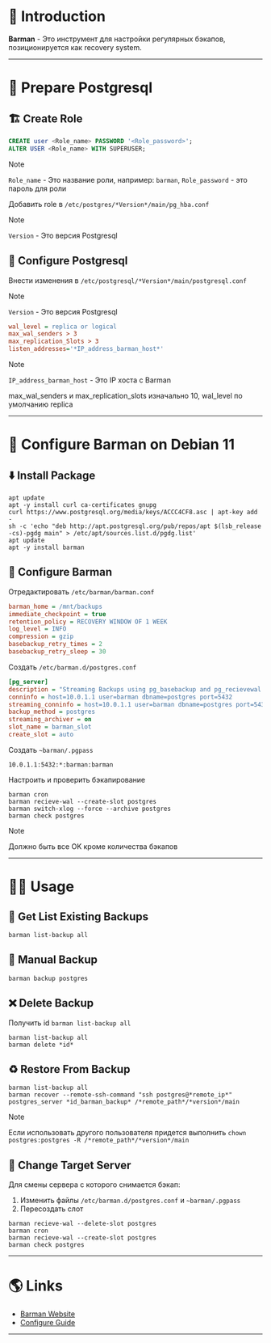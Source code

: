 # 📖 Introduction

**Barman** - Это инструмент для настройки регулярных бэкапов, позиционируется как recovery system.

---

# 💼 Prepare Postgresql

## 🏗️ Create Role

```sql
CREATE user <Role_name> PASSWORD '<Role_password>';
ALTER USER <Role_name> WITH SUPERUSER;
```

>[!NOTE]
> `Role_name` - Это название роли, например: `barman`, `Role_password` - это пароль для роли

Добавить role в `/etc/postgres/*Version*/main/pg_hba.conf`

>[!NOTE]
> `Version` - Это версия Postgresql

## 🔧 Configure Postgresql

Внести изменения в `/etc/postgresql/*Version*/main/postgresql.conf`

>[!NOTE]
> `Version` - Это версия Postgresql

```ini title=postgresql.conf
wal_level = replica or logical
max_wal_senders > 3
max_replication_Slots > 3
listen_addresses='*IP_address_barman_host*'
```

>[!NOTE]
> `IP_address_barman_host` - Это IP хоста с Barman
> 
> max_wal_senders и max_replication_slots изначально 10, wal_level по умолчанию replica

---

# 🔨 Configure Barman on Debian 11

## ⬇️ Install Package

```shell
apt update
apt -y install curl ca-certificates gnupg
curl https://www.postgresql.org/media/keys/ACCC4CF8.asc | apt-key add -
sh -c 'echo "deb http://apt.postgresql.org/pub/repos/apt $(lsb_release -cs)-pgdg main" > /etc/apt/sources.list.d/pgdg.list'
apt update
apt -y install barman
```

## 🔧 Configure Barman

Отредактировать `/etc/barman/barman.conf`

```ini title=/etc/barman/barman.conf
barman_home = /mnt/backups
immediate_checkpoint = true
retention_policy = RECOVERY WINDOW OF 1 WEEK
log_level = INFO
compression = gzip
basebackup_retry_times = 2
basebackup_retry_sleep = 30
```

Создать `/etc/barman.d/postgres.conf`

```ini title=/etc/barman.d/postgres.conf
[pg_server]
description = "Streaming Backups using pg_basebackup and pg_recievewal for archiving wal files"
conninfo = host=10.0.1.1 user=barman dbname=postgres port=5432
streaming_conninfo = host=10.0.1.1 user=barman dbname=postgres port=5432
backup_method = postgres
streaming_archiver = on
slot_name = barman_slot
create_slot = auto
```

Создать `~barman/.pgpass`

```text title=~barman/.pgpass
10.0.1.1:5432:*:barman:barman
```

Настроить и проверить бэкапирование

```shell
barman cron
barman recieve-wal --create-slot postgres
barman switch-xlog --force --archive postgres
barman check postgres
```

> [!NOTE]
>  Должно быть все OK кроме количества бэкапов

---
# 👨‍🏭 Usage

## 👀 Get List Existing Backups

```shell
barman list-backup all
```

## 🔨 Manual Backup

```shell
barman backup postgres
```

## ❌ Delete Backup

Получить id `barman list-backup all`

```shell
barman list-backup all
barman delete *id*
```

## ♻️ Restore From Backup

```shell
barman list-backup all
barman recover --remote-ssh-command "ssh postgres@*remote_ip*" postgres_server *id_barman_backup* /*remote_path*/*version*/main
```

> [!NOTE]
>  Если использовать другого пользователя придется выполнить
> `chown postgres:postgres -R /*remote_path*/*version*/main`

## 🔧 Change Target Server

Для смены сервера с которого снимается бэкап:

1. Изменить файлы `/etc/barman.d/postgres.conf` и `~barman/.pgpass`
2. Пересоздать слот

```shell
barman recieve-wal --delete-slot postgres
barman cron
barman recieve-wal --create-slot postgres
barman check postgres
```

---

# 🌎 Links

- [Barman Website](https://pgbarman.org)
- [Configure Guide](https://stormatics.tech/alis-planet-postgresql/postgresql-backup-and-recovery-management-using-barman)

---
